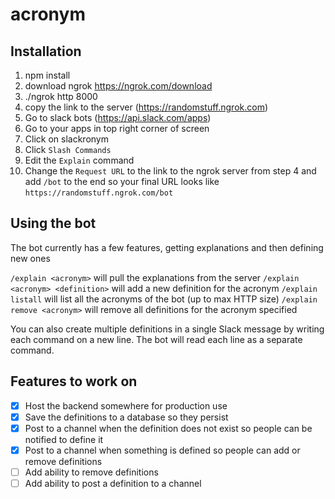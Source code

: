 # acronym

## Installation

1. npm install
2. download ngrok https://ngrok.com/download
3. ./ngrok http 8000
4. copy the link to the server (https://randomstuff.ngrok.com)
5. Go to slack bots (https://api.slack.com/apps)
6. Go to your apps in top right corner of screen
6. Click on slackronym
7. Click `Slash Commands`
8. Edit the `Explain` command
9. Change the `Request URL` to the link to the ngrok server from step 4 and add `/bot` to the end so your final URL looks like `https://randomstuff.ngrok.com/bot`

## Using the bot

The bot currently has a few features, getting explanations and then defining new ones

`/explain <acronym>` will pull the explanations from the server
`/explain <acronym> <definition>` will add a new definition for the acronym
`/explain listall` will list all the acronyms of the bot (up to max HTTP size)
`/explain remove <acronym>` will remove all definitions for the acronym specified

You can also create multiple definitions in a single Slack message by writing each command on a new line. The bot will read each line as a separate command.

## Features to work on

- [x] Host the backend somewhere for production use
- [x] Save the definitions to a database so they persist
- [x] Post to a channel when the definition does not exist so people can be notified to define it
- [x] Post to a channel when something is defined so people can add or remove definitions
- [ ] Add ability to remove definitions
- [ ] Add ability to post a definition to a channel
